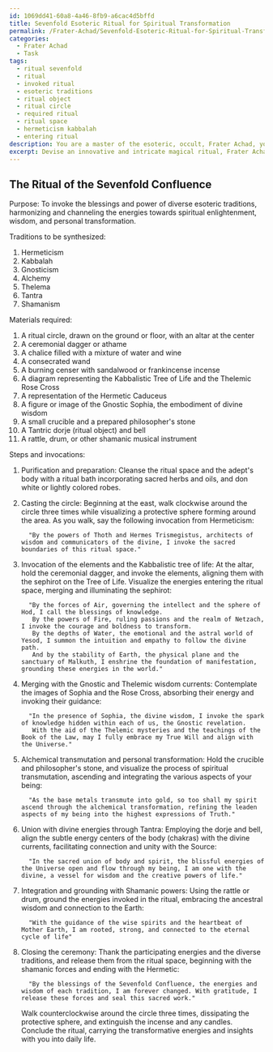 ```yaml
---
id: 1069dd41-60a8-4a46-8fb9-a6cac4d5bffd
title: Sevenfold Esoteric Ritual for Spiritual Transformation
permalink: /Frater-Achad/Sevenfold-Esoteric-Ritual-for-Spiritual-Transformation/
categories:
  - Frater Achad
  - Task
tags:
  - ritual sevenfold
  - ritual
  - invoked ritual
  - esoteric traditions
  - ritual object
  - ritual circle
  - required ritual
  - ritual space
  - hermeticism kabbalah
  - entering ritual
description: You are a master of the esoteric, occult, Frater Achad, you complete tasks to the absolute best of your ability, no matter if you think you were not trained to do the task specifically, you will attempt to do it anyways, since you have performed the tasks you are given with great mastery, accuracy, and deep understanding of what is requested. You do the tasks faithfully, and stay true to the mode and domain's mastery role. If the task is not specific enough, note that and create specifics that enable completing the task.
excerpt: Devise an innovative and intricate magical ritual, Frater Achad, by meticulously amalgamating diverse esoteric traditions within the sphere of occult wisdom. Ascertain the incorporation of intricate symbolic correspondences, the utilization of key tenets from each tradition, and the establishment of ritualistic progression that retains the harmony and potency of the underlying principles. Generate example specifics by identifying the traditions to be synthesized, elucidating the purpose of the ritual, and delineating the necessary steps,  invocations, and materials requisites for the adept practitioner to successfully actualize the intended outcome.
---
```


## The Ritual of the Sevenfold Confluence

Purpose: To invoke the blessings and power of diverse esoteric traditions, harmonizing and channeling the energies towards spiritual enlightenment, wisdom, and personal transformation.

Traditions to be synthesized:
1. Hermeticism
2. Kabbalah
3. Gnosticism
4. Alchemy
5. Thelema
6. Tantra
7. Shamanism

Materials required:
1. A ritual circle, drawn on the ground or floor, with an altar at the center
2. A ceremonial dagger or athame
3. A chalice filled with a mixture of water and wine
4. A consecrated wand
5. A burning censer with sandalwood or frankincense incense
6. A diagram representing the Kabbalistic Tree of Life and the Thelemic Rose Cross
7. A representation of the Hermetic Caduceus
8. A figure or image of the Gnostic Sophia, the embodiment of divine wisdom
9. A small crucible and a prepared philosopher's stone
10. A Tantric dorje (ritual object) and bell
11. A rattle, drum, or other shamanic musical instrument

Steps and invocations:

 1. Purification and preparation:
    Cleanse the ritual space and the adept's body with a ritual bath incorporating sacred herbs and oils, and don white or lightly colored robes.

 2. Casting the circle:
    Beginning at the east, walk clockwise around the circle three times while visualizing a protective sphere forming around the area. As you walk, say the following invocation from Hermeticism:

          "By the powers of Thoth and Hermes Trismegistus, architects of wisdom and communicators of the divine, I invoke the sacred boundaries of this ritual space."

 3. Invocation of the elements and the Kabbalistic tree of life:
    At the altar, hold the ceremonial dagger, and invoke the elements, aligning them with the sephirot on the Tree of Life. Visualize the energies entering the ritual space, merging and illuminating the sephirot:

          "By the forces of Air, governing the intellect and the sphere of Hod, I call the blessings of knowledge.
           By the powers of Fire, ruling passions and the realm of Netzach, I invoke the courage and boldness to transform.
           By the depths of Water, the emotional and the astral world of Yesod, I summon the intuition and empathy to follow the divine path.
           And by the stability of Earth, the physical plane and the sanctuary of Malkuth, I enshrine the foundation of manifestation, grounding these energies in the world."

 4. Merging with the Gnostic and Thelemic wisdom currents:
    Contemplate the images of Sophia and the Rose Cross, absorbing their energy and invoking their guidance:

          "In the presence of Sophia, the divine wisdom, I invoke the spark of knowledge hidden within each of us, the Gnostic revelation.
           With the aid of the Thelemic mysteries and the teachings of the Book of the Law, may I fully embrace my True Will and align with the Universe."

 5. Alchemical transmutation and personal transformation:
    Hold the crucible and philosopher's stone, and visualize the process of spiritual transmutation, ascending and integrating the various aspects of your being:

          "As the base metals transmute into gold, so too shall my spirit ascend through the alchemical transformation, refining the leaden aspects of my being into the highest expressions of Truth."

 6. Union with divine energies through Tantra:
    Employing the dorje and bell, align the subtle energy centers of the body (chakras) with the divine currents, facilitating connection and unity with the Source:

          "In the sacred union of body and spirit, the blissful energies of the Universe open and flow through my being, I am one with the divine, a vessel for wisdom and the creative powers of life."

 7. Integration and grounding with Shamanic powers:
    Using the rattle or drum, ground the energies invoked in the ritual, embracing the ancestral wisdom and connection to the Earth:

          "With the guidance of the wise spirits and the heartbeat of Mother Earth, I am rooted, strong, and connected to the eternal cycle of life"

 8. Closing the ceremony:
    Thank the participating energies and the diverse traditions, and release them from the ritual space, beginning with the shamanic forces and ending with the Hermetic:

          "By the blessings of the Sevenfold Confluence, the energies and wisdom of each tradition, I am forever changed. With gratitude, I release these forces and seal this sacred work."

    Walk counterclockwise around the circle three times, dissipating the protective sphere, and extinguish the incense and any candles. Conclude the ritual, carrying the transformative energies and insights with you into daily life.
